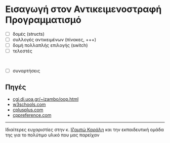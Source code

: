 # Εισαγωγή στον Αντικειμενοστραφή Προγραμματισμό

- [ ] δομές (structs)
- [ ] συλλογές αντικειμένων (πίνακες, +++)
- [ ] δομή πολλαπλής επιλογής (switch)
- [ ] τελεστές

<br>

- [ ] συναρτήσεις


## Πηγές
* [cgi.di.uoa.gr/~izambo/oop.html](https://cgi.di.uoa.gr/~izambo/oop.html)
* [w3schools.com](https://www.w3schools.com)
* [cplusplus.com](https://cplusplus.com)
* [cppreference.com](https://en.cppreference.com/w/)

---

Ιδιαίτερες ευχαριστίες στην κ. [Ιζαμπώ Καράλη](https://cgi.di.uoa.gr/~izambo/GR.html) και την εκπαιδευτική ομάδα της για το πολύτιμο υλικό που μας παρείχαν
